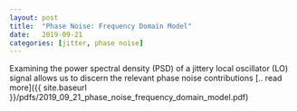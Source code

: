 ```yaml
---
layout: post
title:  "Phase Noise: Frequency Domain Model"
date:   2019-09-21
categories: [jitter, phase noise]
---
```

Examining the power spectral density (PSD) of a jittery local oscillator (LO) signal allows us to discern the relevant phase noise contributions [.. read more]({{ site.baseurl }}/pdfs/2019_09_21_phase_noise_frequency_domain_model.pdf)
